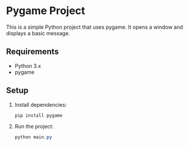 # Pygame Project

This is a simple Python project that uses pygame. It opens a window and displays a basic message.

## Requirements
- Python 3.x
- pygame

## Setup
1. Install dependencies:
   ```powershell
   pip install pygame
   ```
2. Run the project:
   ```powershell
   python main.py
   ```
